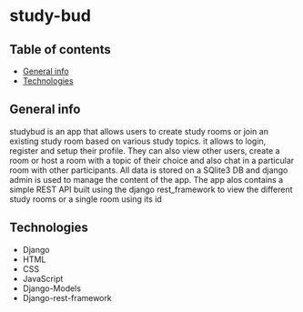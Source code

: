 # study-bud
## Table of contents
* [General info](#general-info)
* [Technologies](#technologies)

## General info
studybud is an app that allows users to create study rooms or join an existing study room based on various study topics. it allows to login, register and setup their profile. They can also view other users, create a room or host a room with a topic of their choice and also chat in a particular room with other participants. All data is stored on a SQlite3 DB and django admin is used to manage the content of the app. The app alos contains a simple REST API built using the django rest_framework to view the different study rooms or a single room using its id
	
## Technologies
* Django
* HTML
* CSS
* JavaScript
* Django-Models
* Django-rest-framework
